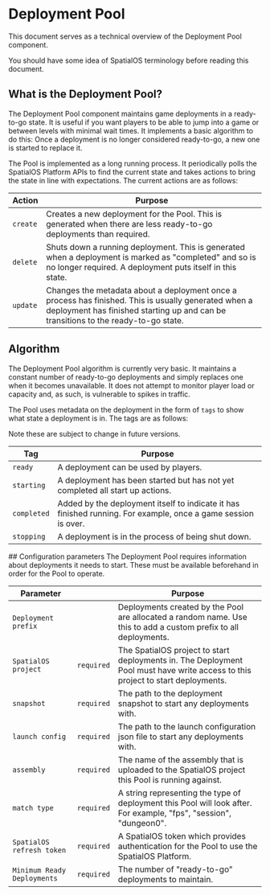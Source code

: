 # Deployment Pool
This document serves as a technical overview of the Deployment Pool component. 

You should have some idea of SpatialOS terminology before reading this document.

## What is the Deployment Pool?
The Deployment Pool component maintains game deployments in a ready-to-go state. It is useful if you want players to be able to jump into a game or between levels with minimal wait times. It implements a basic algorithm to do this: Once a deployment is no longer considered ready-to-go, a new one is started to replace it.

The Pool is implemented as a long running process. It periodically polls the SpatialOS Platform APIs to find the current state and takes actions to bring the state in line with expectations. The current actions are as follows:

| Action       | Purpose      |
|--------------|--------------|
| `create`     | Creates a new deployment for the Pool. This is generated when there are less ready-to-go deployments than required. |
| `delete`     | Shuts down a running deployment. This is generated when a deployment is marked as "completed" and so is no longer required. A deployment puts itself in this state. |
| `update`     | Changes the metadata about a deployment once a process has finished. This is usually generated when a deployment has finished starting up and can be transitions to the ready-to-go state. |

## Algorithm
The Deployment Pool algorithm is currently very basic. It maintains a constant number of ready-to-go deployments and simply replaces one when it becomes unavailable. It does not attempt to monitor player load or capacity and, as such, is vulnerable to spikes in traffic.

The Pool uses metadata on the deployment in the form of `tags` to show what state a deployment is in. The tags are as follows:

Note these are subject to change in future versions.

| Tag         | Purpose |
|-------------|---------|
| `ready`     | A deployment can be used by players. |
| `starting`  | A deployment has been started but has not yet completed all start up actions. |
| `completed` | Added by the deployment itself to indicate it has finished running. For example, once a game session is over. |
| `stopping`  | A deployment is in the process of being shut down. |

## Configuration parameters
The Deployment Pool requires information about deployments it needs to start. These must be available beforehand in order for the Pool to operate.

| Parameter           |            | Purpose |
|---------------------|------------|---------|
| `Deployment prefix` |            | Deployments created by the Pool are allocated a random name. Use this to add a custom prefix to all deployments. |
| `SpatialOS project` | `required` | The SpatialOS project to start deployments in. The Deployment Pool must have write access to this project to start deployments. |
| `snapshot`          | `required` | The path to the deployment snapshot to start any deployments with. |
| `launch config`     | `required` | The path to the launch configuration json file to start any deployments with. |
| `assembly`          | `required` | The name of the assembly that is uploaded to the SpatialOS project this Pool is running against. |
| `match type`        | `required` | A string representing the type of deployment this Pool will look after. For example, "fps", "session", "dungeon0". |
| `SpatialOS refresh token` | `required` | A SpatialOS token which provides authentication for the Pool to use the SpatialOS Platform. |
| `Minimum Ready Deployments` | `required` | The number of "ready-to-go" deployments to maintain. |
